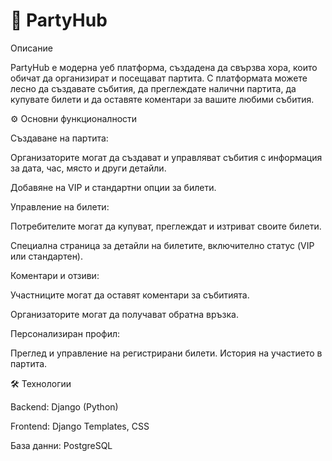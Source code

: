# 🎉 PartyHub

Описание

PartyHub е модерна уеб платформа, създадена да свързва хора, които обичат да организират и посещават партита. С платформата можете лесно да създавате събития, да преглеждате налични партита, да купувате билети и да оставяте коментари за вашите любими събития.

⚙️ Основни функционалности

Създаване на партита:

Организаторите могат да създават и управляват събития с информация за дата, час, място и други детайли.

Добавяне на VIP и стандартни опции за билети.

Управление на билети:

Потребителите могат да купуват, преглеждат и изтриват своите билети.

Специална страница за детайли на билетите, включително статус (VIP или стандартен).

Коментари и отзиви:

Участниците могат да оставят коментари за събитията.

Организаторите могат да получават обратна връзка.

Персонализиран профил:

Преглед и управление на регистрирани билети.
История на участието в партита.

🛠️ Технологии

Backend: Django (Python)

Frontend: Django Templates, CSS

База данни: PostgreSQL
